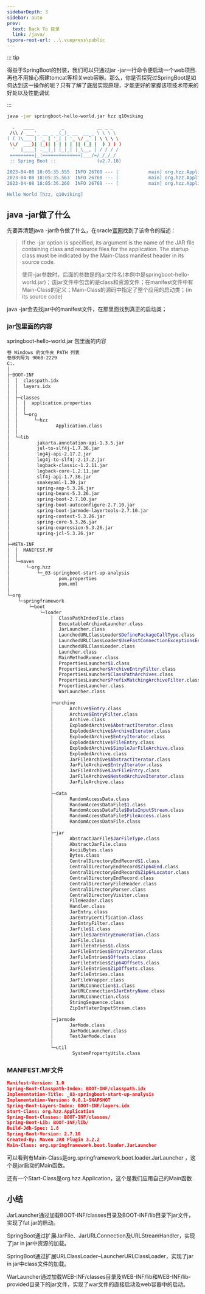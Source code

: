 ```yaml
---
sidebarDepth: 3
sidebar: auto
prev:
  text: Back To 目录
  link: /java/
typora-root-url: ..\.vuepress\public
---
```




::: tip

得益于SpringBoot的封装，我们可以只通过jar -jar一行命令便启动一个web项目.再也不用操心搭建tomcat等相关web容器。那么，你是否探究过SpringBoot是如何达到这一操作的呢？只有了解了底层实现原理，才能更好的掌握该项技术带来的好处以及性能调优

:::

```sh
java -jar springboot-hello-world.jar hzz q10viking

  .   ____          _            __ _ _
 /\\ / ___'_ __ _ _(_)_ __  __ _ \ \ \ \
( ( )\___ | '_ | '_| | '_ \/ _` | \ \ \ \
 \\/  ___)| |_)| | | | | || (_| |  ) ) ) )
  '  |____| .__|_| |_|_| |_\__, | / / / /
 =========|_|==============|___/=/_/_/_/
 :: Spring Boot ::               (v2.7.10)

2023-04-08 18:05:35.555  INFO 26760 --- [           main] org.hzz.Application                      : Starting Application v0.0.1-SNAPSHOT using Java 1.8.0_361 on LAPTOP-PJLAUUSP with PID 26760 (C:\Users\11930\Desktop\jar\springboot-hello-world.jar started by 11930 in C:\Users\11930\Desktop\jar)
2023-04-08 18:05:35.563  INFO 26760 --- [           main] org.hzz.Application                      : No active profile set, falling back to 1 default profile: "default"
2023-04-08 18:05:36.260  INFO 26760 --- [           main] org.hzz.Application                      : Started Application in 1.281 seconds (JVM running for 2.16)

Hello World [hzz, q10viking]
```



## **java -jar做了什么**

先要弄清楚java -jar命令做了什么，在oracle[官网](https://docs.oracle.com/javase/8/docs/technotes/tools/unix/java.html)找到了该命令的描述：

> If the -jar option is specified, its argument is the name of the JAR file containing class and resource files for the application. The startup class must be indicated by the Main-Class manifest header in its source code.
>
> 使用-jar参数时，后面的参数是的jar文件名(本例中是springboot-hello-world.jar)；该jar文件中包含的是class和资源文件；在manifest文件中有Main-Class的定义；Main-Class的源码中指定了整个应用的启动类；(in its source code) 

java -jar会去找jar中的manifest文件，在那里面找到真正的启动类；



### jar包里面的内容



springboot-hello-world.jar 包里面的内容

```sh
卷 Windows 的文件夹 PATH 列表
卷序列号为 906B-2229
C:.
│ 
├─BOOT-INF
│  │  classpath.idx
│  │  layers.idx
│  │  
│  ├─classes
│  │  │  application.properties
│  │  │  
│  │  └─org
│  │      └─hzz
│  │              Application.class
│  │              
│  └─lib
│          jakarta.annotation-api-1.3.5.jar
│          jul-to-slf4j-1.7.36.jar
│          log4j-api-2.17.2.jar
│          log4j-to-slf4j-2.17.2.jar
│          logback-classic-1.2.11.jar
│          logback-core-1.2.11.jar
│          slf4j-api-1.7.36.jar
│          snakeyaml-1.30.jar
│          spring-aop-5.3.26.jar
│          spring-beans-5.3.26.jar
│          spring-boot-2.7.10.jar
│          spring-boot-autoconfigure-2.7.10.jar
│          spring-boot-jarmode-layertools-2.7.10.jar
│          spring-context-5.3.26.jar
│          spring-core-5.3.26.jar
│          spring-expression-5.3.26.jar
│          spring-jcl-5.3.26.jar
│          
├─META-INF
│  │  MANIFEST.MF
│  │  
│  └─maven
│      └─org.hzz
│          └─_03-springboot-start-up-analysis
│                  pom.properties
│                  pom.xml
│                  
└─org
    └─springframework
        └─boot
            └─loader
                │  ClassPathIndexFile.class
                │  ExecutableArchiveLauncher.class
                │  JarLauncher.class
                │  LaunchedURLClassLoader$DefinePackageCallType.class
                │  LaunchedURLClassLoader$UseFastConnectionExceptionsEnumeration.class
                │  LaunchedURLClassLoader.class
                │  Launcher.class
                │  MainMethodRunner.class
                │  PropertiesLauncher$1.class
                │  PropertiesLauncher$ArchiveEntryFilter.class
                │  PropertiesLauncher$ClassPathArchives.class
                │  PropertiesLauncher$PrefixMatchingArchiveFilter.class
                │  PropertiesLauncher.class
                │  WarLauncher.class
                │  
                ├─archive
                │      Archive$Entry.class
                │      Archive$EntryFilter.class
                │      Archive.class
                │      ExplodedArchive$AbstractIterator.class
                │      ExplodedArchive$ArchiveIterator.class
                │      ExplodedArchive$EntryIterator.class
                │      ExplodedArchive$FileEntry.class
                │      ExplodedArchive$SimpleJarFileArchive.class
                │      ExplodedArchive.class
                │      JarFileArchive$AbstractIterator.class
                │      JarFileArchive$EntryIterator.class
                │      JarFileArchive$JarFileEntry.class
                │      JarFileArchive$NestedArchiveIterator.class
                │      JarFileArchive.class
                │      
                ├─data
                │      RandomAccessData.class
                │      RandomAccessDataFile$1.class
                │      RandomAccessDataFile$DataInputStream.class
                │      RandomAccessDataFile$FileAccess.class
                │      RandomAccessDataFile.class
                │      
                ├─jar
                │      AbstractJarFile$JarFileType.class
                │      AbstractJarFile.class
                │      AsciiBytes.class
                │      Bytes.class
                │      CentralDirectoryEndRecord$1.class
                │      CentralDirectoryEndRecord$Zip64End.class
                │      CentralDirectoryEndRecord$Zip64Locator.class
                │      CentralDirectoryEndRecord.class
                │      CentralDirectoryFileHeader.class
                │      CentralDirectoryParser.class
                │      CentralDirectoryVisitor.class
                │      FileHeader.class
                │      Handler.class
                │      JarEntry.class
                │      JarEntryCertification.class
                │      JarEntryFilter.class
                │      JarFile$1.class
                │      JarFile$JarEntryEnumeration.class
                │      JarFile.class
                │      JarFileEntries$1.class
                │      JarFileEntries$EntryIterator.class
                │      JarFileEntries$Offsets.class
                │      JarFileEntries$Zip64Offsets.class
                │      JarFileEntries$ZipOffsets.class
                │      JarFileEntries.class
                │      JarFileWrapper.class
                │      JarURLConnection$1.class
                │      JarURLConnection$JarEntryName.class
                │      JarURLConnection.class
                │      StringSequence.class
                │      ZipInflaterInputStream.class
                │      
                ├─jarmode
                │      JarMode.class
                │      JarModeLauncher.class
                │      TestJarMode.class
                │      
                └─util
                        SystemPropertyUtils.class
```



### MANIFEST.MF文件

```json
Manifest-Version: 1.0
Spring-Boot-Classpath-Index: BOOT-INF/classpath.idx
Implementation-Title: _03-springboot-start-up-analysis
Implementation-Version: 0.0.1-SNAPSHOT
Spring-Boot-Layers-Index: BOOT-INF/layers.idx
Start-Class: org.hzz.Application
Spring-Boot-Classes: BOOT-INF/classes/
Spring-Boot-Lib: BOOT-INF/lib/
Build-Jdk-Spec: 1.8
Spring-Boot-Version: 2.7.10
Created-By: Maven JAR Plugin 3.2.2
Main-Class: org.springframework.boot.loader.JarLauncher
```

可以看到有Main-Class是org.springframework.boot.loader.JarLauncher ，这个是jar启动的Main函数。

还有一个Start-Class是org.hzz.Application，这个是我们应用自己的Main函数



## 小结



JarLauncher通过加载BOOT-INF/classes目录及BOOT-INF/lib目录下jar文件，实现了fat jar的启动。

SpringBoot通过扩展JarFile、JarURLConnection及URLStreamHandler，实现了jar in jar中资源的加载。

SpringBoot通过扩展URLClassLoader–LauncherURLClassLoader，实现了jar in jar中class文件的加载。

WarLauncher通过加载WEB-INF/classes目录及WEB-INF/lib和WEB-INF/lib-provided目录下的jar文件，实现了war文件的直接启动及web容器中的启动。
